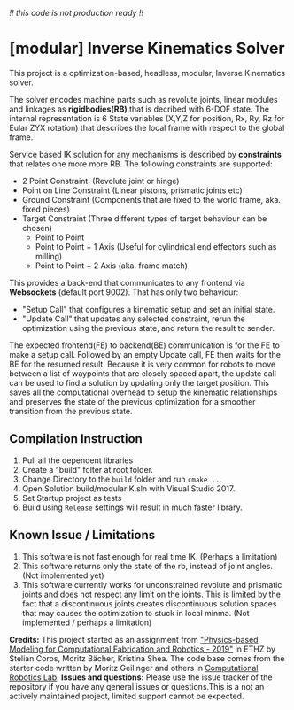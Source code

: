 *!! this code is not production ready !!*
# [modular] Inverse Kinematics Solver
This project is a optimization-based, headless, modular, Inverse Kinematics solver.


The solver encodes machine parts such as revolute joints, linear modules and linkages as **rigidbodies(RB)** that is decribed with 6-DOF state. The internal representation is 6 State variables (X,Y,Z for position, Rx, Ry, Rz for Eular ZYX rotation) that describes the local frame with respect to the global frame.

Service based IK solution for any mechanisms is described by **constraints** that relates one more more RB. The following constraints are supported:
- 2 Point Constraint: (Revolute joint or hinge)
- Point on Line Constraint (Linear pistons, prismatic joints etc) 
- Ground Constraint (Components that are fixed to the world frame, aka. fixed pieces)
- Target Constraint (Three different types of target behaviour can be chosen)
  - Point to Point
  - Point to Point + 1 Axis (Useful for cylindrical end effectors such as milling)
  - Point to Point + 2 Axis (aka. frame match) 
  
This provides a back-end that communicates to any frontend via **Websockets** (default port 9002). That has only two behaviour:
- "Setup Call" that configures a kinematic setup and set an initial state. 
- "Update Call" that updates any selected constraint, rerun the optimization using the previous state, and return the result to sender.

The expected frontend(FE) to backend(BE) communication is for the FE to make a setup call. Followed by an empty Update call, FE then waits for the BE for the resurned result. Because it is very common for robots to move between a list of waypoints that are closely spaced apart, the update call can be used to find a solution by updating only the target position. This saves all the computational overhead to setup the  kinematic relationships and preserves the state of the previous optimization for a smoother transition from the previous state.

## Compilation Instruction
1. Pull all the dependent libraries
1. Create a "build" folter at root folder.
1. Change Directory to the `build` folder and run `cmake ..`. 
1. Open Solution build/modularIK.sln with Visual Studio 2017.
1. Set Startup project as tests
1. Build using `Release` settings will result in much faster library.

## Known Issue / Limitations
1. This software is not fast enough for real time IK. (Perhaps a limitation)
1. This software returns only the state of the rb, instead of joint angles. (Not implemented yet)
1. This software currently works for unconstrained revolute and prismatic joints and does not respect any limit on the joints. This is limited by the fact that a discontinuous joints creates discontinuous solution spaces that may causes the optimization to stuck in local minma. (Not implemented / perhaps a limitation)

**Credits:** This project started as an assignment from ["Physics-based Modeling for Computational Fabrication and Robotics - 2019"](http://crl.ethz.ch/teaching/computational-fab-19/index.html) in ETHZ by Stelian Coros, Moritz Bächer, Kristina Shea. The code base comes from the starter code written by Moritz Geilinger and others in [Computational Robotics Lab](http://crl.ethz.ch/). 
**Issues and questions:** Please use the issue tracker of the repository if you have any general issues or questions.This is a not an actively maintained project, limited support cannot be expected. 
